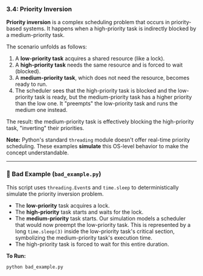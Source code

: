 ### 3.4: Priority Inversion

**Priority inversion** is a complex scheduling problem that occurs in priority-based systems. It happens when a high-priority task is indirectly blocked by a medium-priority task.

The scenario unfolds as follows:
1.  A **low-priority task** acquires a shared resource (like a lock).
2.  A **high-priority task** needs the same resource and is forced to wait (blocked).
3.  A **medium-priority task**, which does not need the resource, becomes ready to run.
4.  The scheduler sees that the high-priority task is blocked and the low-priority task is ready, but the medium-priority task has a higher priority than the low one. It "preempts" the low-priority task and runs the medium one instead.

The result: the medium-priority task is effectively blocking the high-priority task, "inverting" their priorities.

**Note:** Python's standard `threading` module doesn't offer real-time priority scheduling. These examples **simulate** this OS-level behavior to make the concept understandable.

---

### 🔴 Bad Example (`bad_example.py`)

This script uses `threading.Event`s and `time.sleep` to deterministically simulate the priority inversion problem.
-   The **low-priority** task acquires a lock.
-   The **high-priority** task starts and waits for the lock.
-   The **medium-priority** task starts. Our simulation models a scheduler that would now preempt the low-priority task. This is represented by a long `time.sleep(3)` inside the low-priority task's critical section, symbolizing the medium-priority task's execution time.
-   The high-priority task is forced to wait for this entire duration.

**To Run:**
```bash
python bad_example.py